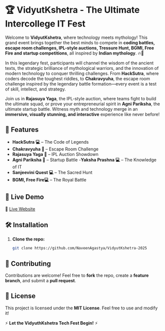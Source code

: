 # 🏆 VidyutKshetra - The Ultimate Intercollege IT Fest

Welcome to **VidyutKshetra**, where technology meets mythology! This grand event brings together the best minds to compete in **coding battles, escape room challenges, IPL-style auctions, Tressure Hunt, BGMI, Free Fire and startup competitions**, all inspired by **Indian mythology**. 🔥🚀

In this legendary fest, participants will channel the wisdom of the ancient texts, the strategic brilliance of mythological warriors, and the innovation of modern technology to conquer thrilling challenges. From **HackSutra**, where coders decode the toughest riddles, to **Chakravyuha**, the escape room challenge inspired by the legendary battle formation—every event is a test of skill, intellect, and strategy.

Join us in **Rajasuya Yaga**, the IPL-style auction, where teams fight to build the ultimate squad, or prove your entrepreneurial spirit in **Agni Pariksha**, the ultimate startup battle. Witness myth and technology merge in an **immersive, visually stunning, and interactive** experience like never before!

## 🌟 Features
- **HackSutra 💻** – The Code of Legends
- **Chakravyuha 🧩** – Escape Room Challenge
- **Rajasuya Yaga 🏏** – IPL Auction Showdown
- **Agni Pariksha 🚀** – Startup Battle
-**Yaksha Prashna 💻** – The Knowledge of IT
- **Sanjeevini Quest 💻** – The Sacred Hunt
- **BGMI, Free Fire💻** – The Royal Battle
## 🚀 Live Demo
🔗 [Live Website]([#](https://naveenagastya.github.io/VidyutKshetra-2025/)) 

## 🛠️ Installation
1. **Clone the repo:**
   ```sh
   git clone https://github.com/NaveenAgastya/VidyutKshetra-2025
   ```


## 🤝 Contributing
Contributions are welcome! Feel free to **fork** the repo, create a **feature branch**, and submit a **pull request**.

## 📜 License
This project is licensed under the **MIT License**. Feel free to use and modify it!

⚡ **Let the VidyuthKshetra Tech Fest Begin!** ⚡
